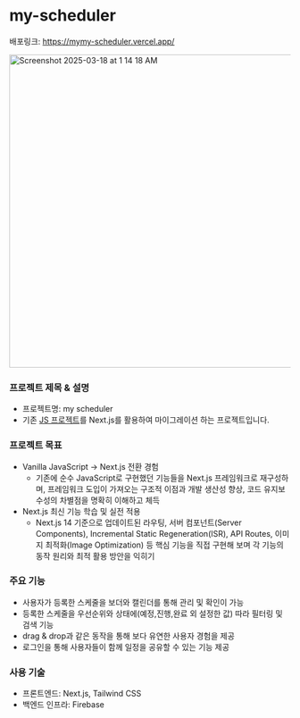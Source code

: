 # my-scheduler
배포링크: https://mymy-scheduler.vercel.app/

<img width="561" alt="Screenshot 2025-03-18 at 1 14 18 AM" src="https://github.com/user-attachments/assets/18a7cc17-09b2-4098-b3ce-8a8e90d69844" />

### 프로젝트 제목 & 설명
- 프로젝트명: my scheduler
- 기존 [JS 프로젝트](https://github.com/f-lab-edu/Scheduler)를 Next.js를 활용하여 마이그레이션 하는 프로젝트입니다.

### 프로젝트 목표
- Vanilla JavaScript → Next.js 전환 경험
  - 기존에 순수 JavaScript로 구현했던 기능들을 Next.js 프레임워크로 재구성하며, 프레임워크 도입이 가져오는 구조적 이점과 개발 생산성 향상, 코드 유지보수성의 차별점을 명확히 이해하고 체득
- Next.js 최신 기능 학습 및 실전 적용
  - Next.js 14 기준으로 업데이트된 라우팅, 서버 컴포넌트(Server Components), Incremental Static Regeneration(ISR), API Routes, 이미지 최적화(Image Optimization) 등 핵심 기능을 직접 구현해 보며 각 기능의 동작 원리와 최적 활용 방안을 익히기

### 주요 기능
- 사용자가 등록한 스케줄을 보더와 캘린더를 통해 관리 및 확인이 가능
- 등록한 스케줄을 우선순위와 상태에(예정,진행,완료 외 설정한 값) 따라 필터링 및 검색 기능
- drag & drop과 같은 동작을 통해 보다 유연한 사용자 경험을 제공
- 로그인을 통해 사용자들이 함께 일정을 공유할 수 있는 기능 제공

### 사용 기술
- 프론트엔드: Next.js, Tailwind CSS
- 백엔드 인프라: Firebase

